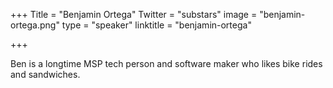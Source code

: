 +++
Title = "Benjamin Ortega"
Twitter = "substars"
image = "benjamin-ortega.png"
type = "speaker"
linktitle = "benjamin-ortega"

+++

Ben is a longtime MSP tech person and software maker who likes bike rides and sandwiches.
